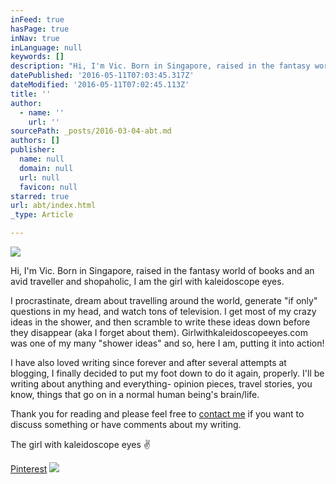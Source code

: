 ```yaml
---
inFeed: true
hasPage: true
inNav: true
inLanguage: null
keywords: []
description: "Hi, I'm Vic. Born in Singapore, raised in the fantasy world of books and an avid traveller and shopaholic, I am the girl with kaleidoscope eyes. "
datePublished: '2016-05-11T07:03:45.317Z'
dateModified: '2016-05-11T07:02:45.113Z'
title: ''
author:
  - name: ''
    url: ''
sourcePath: _posts/2016-03-04-abt.md
authors: []
publisher:
  name: null
  domain: null
  url: null
  favicon: null
starred: true
url: abt/index.html
_type: Article

---
```

![](https://the-grid-user-content.s3-us-west-2.amazonaws.com/105aee15-db16-474f-bdf8-5b90f8b3bb4a.jpg)

Hi, I'm Vic. Born in Singapore, raised in the fantasy world of books and an avid traveller and shopaholic, I am the girl with kaleidoscope eyes. 

I procrastinate, dream about travelling around the world, generate "if only" questions in my head, and watch tons of television. I get most of my crazy ideas in the shower, and then scramble to write these ideas down before they disappear (aka I forget about them). Girlwithkaleidoscopeeyes.com was one of my many "shower ideas" and so, here I am, putting it into action!

I have also loved writing since forever and after several attempts at blogging, I finally decided to put my foot down to do it again, properly. I'll be writing about anything and everything- opinion pieces, travel stories, you know, things that go on in a normal human being's brain/life.

Thank you for reading and please feel free to [contact me][0] if you want to discuss something or have comments about my writing.

The girl with kaleidoscope eyes ✌

[Pinterest][1]
![](https://the-grid-user-content.s3-us-west-2.amazonaws.com/d1eb670a-44f5-421d-b1d4-68b3ce907301.png)

[0]: mailto:lee-victoria@live.com
[1]: https://www.pinterest.com/vicvickyrox/